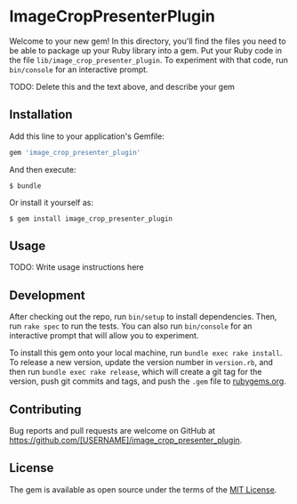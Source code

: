 # ImageCropPresenterPlugin

Welcome to your new gem! In this directory, you'll find the files you need to be able to package up your Ruby library into a gem. Put your Ruby code in the file `lib/image_crop_presenter_plugin`. To experiment with that code, run `bin/console` for an interactive prompt.

TODO: Delete this and the text above, and describe your gem

## Installation

Add this line to your application's Gemfile:

```ruby
gem 'image_crop_presenter_plugin'
```

And then execute:

    $ bundle

Or install it yourself as:

    $ gem install image_crop_presenter_plugin

## Usage

TODO: Write usage instructions here

## Development

After checking out the repo, run `bin/setup` to install dependencies. Then, run `rake spec` to run the tests. You can also run `bin/console` for an interactive prompt that will allow you to experiment.

To install this gem onto your local machine, run `bundle exec rake install`. To release a new version, update the version number in `version.rb`, and then run `bundle exec rake release`, which will create a git tag for the version, push git commits and tags, and push the `.gem` file to [rubygems.org](https://rubygems.org).

## Contributing

Bug reports and pull requests are welcome on GitHub at https://github.com/[USERNAME]/image_crop_presenter_plugin.

## License

The gem is available as open source under the terms of the [MIT License](https://opensource.org/licenses/MIT).
